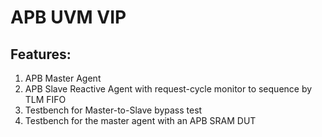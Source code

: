 # APB UVM VIP

## Features:
1. APB Master Agent
2. APB Slave Reactive Agent with request-cycle monitor to sequence by TLM FIFO
3. Testbench for Master-to-Slave bypass test
4. Testbench for the master agent with an APB SRAM DUT

